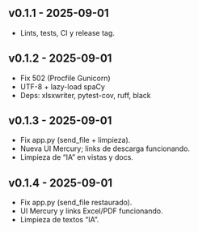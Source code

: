 ﻿## v0.1.1 - 2025-09-01
- Lints, tests, CI y release tag.
## v0.1.2 - 2025-09-01
- Fix 502 (Procfile Gunicorn)
- UTF-8 + lazy-load spaCy
- Deps: xlsxwriter, pytest-cov, ruff, black

## v0.1.3 - 2025-09-01
- Fix app.py (send_file + limpieza).
- Nueva UI Mercury; links de descarga funcionando.
- Limpieza de “IA” en vistas y docs.
## v0.1.4 - 2025-09-01
- Fix app.py (send_file restaurado).
- UI Mercury y links Excel/PDF funcionando.
- Limpieza de textos “IA”.
